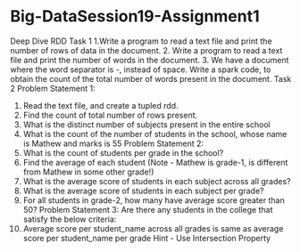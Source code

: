 # Big-DataSession19-Assignment1
Deep Dive RDD
Task 1
1.Write a program to read a text file and print the number of rows of data in the document.
2. Write a program to read a text file and print the number of words in the document.
3. We have a document where the word separator is -, instead of space. Write a spark
code, to obtain the count of the total number of words present in the document.
Task 2
Problem Statement 1:
1. Read the text file, and create a tupled rdd.
2. Find the count of total number of rows present.
3. What is the distinct number of subjects present in the entire school
4. What is the count of the number of students in the school, whose name is Mathew and
marks is 55
Problem Statement 2:
1. What is the count of students per grade in the school?
2. Find the average of each student (Note - Mathew is grade-1, is different from Mathew in
some other grade!)
3. What is the average score of students in each subject across all grades?
4. What is the average score of students in each subject per grade?
5. For all students in grade-2, how many have average score greater than 50?
Problem Statement 3:
Are there any students in the college that satisfy the below criteria:
1. Average score per student_name across all grades is same as average score per student_name per grade
Hint - Use Intersection Property
